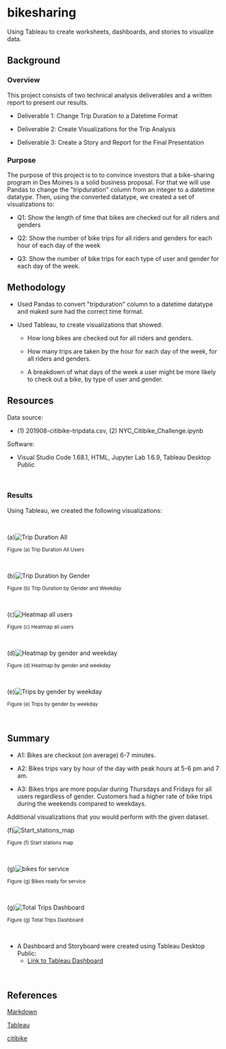 # bikesharing

Using Tableau to create worksheets, dashboards, and stories to visualize data.

## Background

### Overview

This project consists of two technical analysis deliverables and a written report to present our results.

- Deliverable 1: Change Trip Duration to a Datetime Format

- Deliverable 2: Create Visualizations for the Trip Analysis

- Deliverable 3: Create a Story and Report for the Final Presentation

### Purpose

The purpose of this project is to  to convince investors that a bike-sharing program in Des Moines is a solid business proposal. For that we will use Pandas to change the "tripduration" column from an integer to a datetime datatype. Then, using the converted datatype, we created a set of visualizations to:

- Q1: Show the length of time that bikes are checked out for all riders and genders

- Q2: Show the number of bike trips for all riders and genders for each hour of each day of the week

- Q3: Show the number of bike trips for each type of user and gender for each day of the week.

## Methodology

- Used Pandas to convert "tripduration" column to a datetime datatype and maked sure had the correct time format.

- Used Tableau, to create visualizations that showed:

  - How long bikes are checked out for all riders and genders.
  
  - How many trips are taken by the hour for each day of the week, for all riders and genders.
  
  - A breakdown of what days of the week a user might be more likely to check out a bike, by type of user and gender.
  
## Resources

Data source:

- (1) 201908-citibike-tripdata.csv, (2) NYC_Citibike_Challenge.ipynb

Software:

- Visual Studio Code 1.68.1, HTML, Jupyter Lab 1.6.9, Tableau Desktop Public
 
<br/>

### Results

Using Tableau, we created the following visualizations:

<br/>


(a)![Trip Duration All](./Images/tripduration_all.png)
 
<sub> Figure (a) Trip Duration All Users

<br/>

(b)![Trip Duration by Gender](./Images/tripduration_gender.png)
 
<sub> Figure (b) Trip Duration by Gender and Weekday

<br/>

(c)![Heatmap all users](./Images/heatmap_all.png)
 
<sub> Figure (c) Heatmap all users

<br/>

(d)![Heatmap by gender and weekday](./Images/heatmap_gender.png)
 
<sub> Figure (d) Heatmap by gender and weekday

<br/>

(e)![Trips by gender by weekday](./Images/User%20Trips%20by%20Gender%20by%20Weekday.png)
 
<sub> Figure (e) Trips by gender by weekday

<br/>

## Summary

- A1: Bikes are checkout (on average) 6-7 minutes.

- A2: Bikes trips vary by hour of the day with peak hours at 5-6 pm and 7 am.

- A3: Bikes trips are more popular during Thursdays and Fridays for all users regardless of gender. Customers had a higher rate of bike trips during the weekends compared to weekdays.

Additional visualizations that you would perform with the given dataset.

(f)![Start_stations_map](./Images/start_stations_map.png)
 
<sub> Figure (f) Start stations map

<br/>

(g)![bikes for service](./Images/bikes_for_service.png)
 
<sub> Figure (g) Bikes ready for service

<br/>

(g)![Total Trips Dashboard](./Images/total_trips_dashboard.png)

<sub> Figure (g) Total Trips Dashboard

<br/>


- A Dashboard and Storyboard were created using Tableau Desktop Public:
  - [Link to Tableau Dashboard](https://public.tableau.com/app/profile/leonardo.aldarondo/viz/CitiBikeStory_16637907027860/CitibikeStory?publish=yes)

<br/>

## References

[Markdown](https://docs.github.com/en/get-started/writing-on-github/getting-started-with-writing-and-formatting-on-github/basic-writing-and-formatting-syntax)

[Tableau](https://public.tableau.com/app/discover)

[citibike](https://ride.citibikenyc.com/system-data)